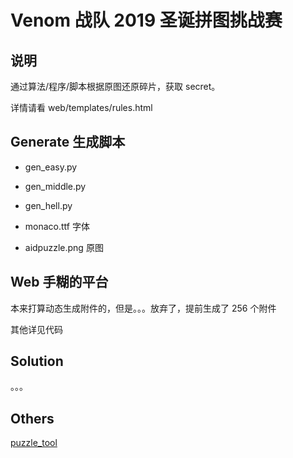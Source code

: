 # Venom 战队 2019 圣诞拼图挑战赛

## 说明

通过算法/程序/脚本根据原图还原碎片，获取 secret。

详情请看 web/templates/rules.html

## Generate 生成脚本

- gen_easy.py
- gen_middle.py
- gen_hell.py

- monaco.ttf 字体
- aidpuzzle.png 原图

## Web 手糊的平台

本来打算动态生成附件的，但是。。。放弃了，提前生成了 256 个附件

其他详见代码

## Solution

。。。

## Others

[puzzle_tool](https://github.com/virink/puzzle_tool)